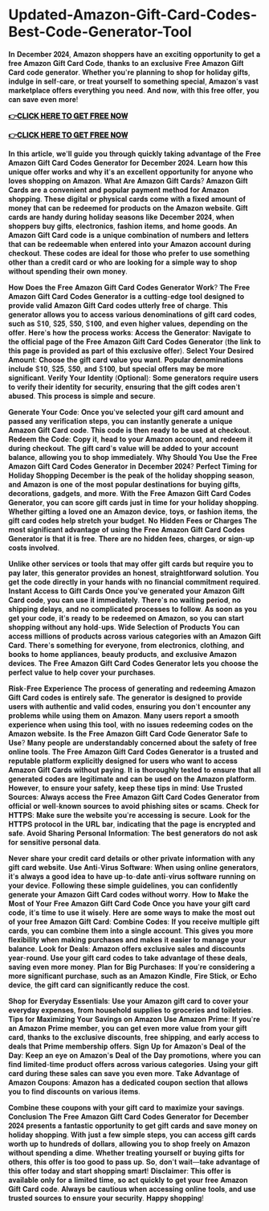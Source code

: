 # Updated-Amazon-Gift-Card-Codes-Best-Code-Generator-Tool
𝐈𝐧 𝐃𝐞𝐜𝐞𝐦𝐛𝐞𝐫 𝟐𝟎𝟐𝟒, 𝐀𝐦𝐚𝐳𝐨𝐧 𝐬𝐡𝐨𝐩𝐩𝐞𝐫𝐬 𝐡𝐚𝐯𝐞 𝐚𝐧 𝐞𝐱𝐜𝐢𝐭𝐢𝐧𝐠 𝐨𝐩𝐩𝐨𝐫𝐭𝐮𝐧𝐢𝐭𝐲 𝐭𝐨 𝐠𝐞𝐭 𝐚 𝐟𝐫𝐞𝐞 𝐀𝐦𝐚𝐳𝐨𝐧 𝐆𝐢𝐟𝐭 𝐂𝐚𝐫𝐝 𝐂𝐨𝐝𝐞, 𝐭𝐡𝐚𝐧𝐤𝐬 𝐭𝐨 𝐚𝐧 𝐞𝐱𝐜𝐥𝐮𝐬𝐢𝐯𝐞 𝐅𝐫𝐞𝐞 𝐀𝐦𝐚𝐳𝐨𝐧 𝐆𝐢𝐟𝐭 𝐂𝐚𝐫𝐝 𝐜𝐨𝐝𝐞 𝐠𝐞𝐧𝐞𝐫𝐚𝐭𝐨𝐫. 𝐖𝐡𝐞𝐭𝐡𝐞𝐫 𝐲𝐨𝐮'𝐫𝐞 𝐩𝐥𝐚𝐧𝐧𝐢𝐧𝐠 𝐭𝐨 𝐬𝐡𝐨𝐩 𝐟𝐨𝐫 𝐡𝐨𝐥𝐢𝐝𝐚𝐲 𝐠𝐢𝐟𝐭𝐬, 𝐢𝐧𝐝𝐮𝐥𝐠𝐞 𝐢𝐧 𝐬𝐞𝐥𝐟-𝐜𝐚𝐫𝐞, 𝐨𝐫 𝐭𝐫𝐞𝐚𝐭 𝐲𝐨𝐮𝐫𝐬𝐞𝐥𝐟 𝐭𝐨 𝐬𝐨𝐦𝐞𝐭𝐡𝐢𝐧𝐠 𝐬𝐩𝐞𝐜𝐢𝐚𝐥, 𝐀𝐦𝐚𝐳𝐨𝐧'𝐬 𝐯𝐚𝐬𝐭 𝐦𝐚𝐫𝐤𝐞𝐭𝐩𝐥𝐚𝐜𝐞 𝐨𝐟𝐟𝐞𝐫𝐬 𝐞𝐯𝐞𝐫𝐲𝐭𝐡𝐢𝐧𝐠 𝐲𝐨𝐮 𝐧𝐞𝐞𝐝. 𝐀𝐧𝐝 𝐧𝐨𝐰, 𝐰𝐢𝐭𝐡 𝐭𝐡𝐢𝐬 𝐟𝐫𝐞𝐞 𝐨𝐟𝐟𝐞𝐫, 𝐲𝐨𝐮 𝐜𝐚𝐧 𝐬𝐚𝐯𝐞 𝐞𝐯𝐞𝐧 𝐦𝐨𝐫𝐞!



**[👉𝐂𝐋𝐈𝐂𝐊 𝐇𝐄𝐑𝐄 𝐓𝐎 𝐆𝐄𝐓 𝐅𝐑𝐄𝐄 𝐍𝐎𝐖](https://usaofferzon.com/amazongiftcard)**

**[👉𝐂𝐋𝐈𝐂𝐊 𝐇𝐄𝐑𝐄 𝐓𝐎 𝐆𝐄𝐓 𝐅𝐑𝐄𝐄 𝐍𝐎𝐖](https://usaofferzon.com/giftcard)**

𝐈𝐧 𝐭𝐡𝐢𝐬 𝐚𝐫𝐭𝐢𝐜𝐥𝐞, 𝐰𝐞'𝐥𝐥 𝐠𝐮𝐢𝐝𝐞 𝐲𝐨𝐮 𝐭𝐡𝐫𝐨𝐮𝐠𝐡 𝐪𝐮𝐢𝐜𝐤𝐥𝐲 𝐭𝐚𝐤𝐢𝐧𝐠 𝐚𝐝𝐯𝐚𝐧𝐭𝐚𝐠𝐞 𝐨𝐟 𝐭𝐡𝐞 𝐅𝐫𝐞𝐞 𝐀𝐦𝐚𝐳𝐨𝐧 𝐆𝐢𝐟𝐭 𝐂𝐚𝐫𝐝 𝐂𝐨𝐝𝐞𝐬 𝐆𝐞𝐧𝐞𝐫𝐚𝐭𝐨𝐫 𝐟𝐨𝐫 𝐃𝐞𝐜𝐞𝐦𝐛𝐞𝐫 𝟐𝟎𝟐𝟒. 𝐋𝐞𝐚𝐫𝐧 𝐡𝐨𝐰 𝐭𝐡𝐢𝐬 𝐮𝐧𝐢𝐪𝐮𝐞 𝐨𝐟𝐟𝐞𝐫 𝐰𝐨𝐫𝐤𝐬 𝐚𝐧𝐝 𝐰𝐡𝐲 𝐢𝐭'𝐬 𝐚𝐧 𝐞𝐱𝐜𝐞𝐥𝐥𝐞𝐧𝐭 𝐨𝐩𝐩𝐨𝐫𝐭𝐮𝐧𝐢𝐭𝐲 𝐟𝐨𝐫 𝐚𝐧𝐲𝐨𝐧𝐞 𝐰𝐡𝐨 𝐥𝐨𝐯𝐞𝐬 𝐬𝐡𝐨𝐩𝐩𝐢𝐧𝐠 𝐨𝐧 𝐀𝐦𝐚𝐳𝐨𝐧. 𝐖𝐡𝐚𝐭 𝐀𝐫𝐞 𝐀𝐦𝐚𝐳𝐨𝐧 𝐆𝐢𝐟𝐭 𝐂𝐚𝐫𝐝𝐬? 𝐀𝐦𝐚𝐳𝐨𝐧 𝐆𝐢𝐟𝐭 𝐂𝐚𝐫𝐝𝐬 𝐚𝐫𝐞 𝐚 𝐜𝐨𝐧𝐯𝐞𝐧𝐢𝐞𝐧𝐭 𝐚𝐧𝐝 𝐩𝐨𝐩𝐮𝐥𝐚𝐫 𝐩𝐚𝐲𝐦𝐞𝐧𝐭 𝐦𝐞𝐭𝐡𝐨𝐝 𝐟𝐨𝐫 𝐀𝐦𝐚𝐳𝐨𝐧 𝐬𝐡𝐨𝐩𝐩𝐢𝐧𝐠. 𝐓𝐡𝐞𝐬𝐞 𝐝𝐢𝐠𝐢𝐭𝐚𝐥 𝐨𝐫 𝐩𝐡𝐲𝐬𝐢𝐜𝐚𝐥 𝐜𝐚𝐫𝐝𝐬 𝐜𝐨𝐦𝐞 𝐰𝐢𝐭𝐡 𝐚 𝐟𝐢𝐱𝐞𝐝 𝐚𝐦𝐨𝐮𝐧𝐭 𝐨𝐟 𝐦𝐨𝐧𝐞𝐲 𝐭𝐡𝐚𝐭 𝐜𝐚𝐧 𝐛𝐞 𝐫𝐞𝐝𝐞𝐞𝐦𝐞𝐝 𝐟𝐨𝐫 𝐩𝐫𝐨𝐝𝐮𝐜𝐭𝐬 𝐨𝐧 𝐭𝐡𝐞 𝐀𝐦𝐚𝐳𝐨𝐧 𝐰𝐞𝐛𝐬𝐢𝐭𝐞. 𝐆𝐢𝐟𝐭 𝐜𝐚𝐫𝐝𝐬 𝐚𝐫𝐞 𝐡𝐚𝐧𝐝𝐲 𝐝𝐮𝐫𝐢𝐧𝐠 𝐡𝐨𝐥𝐢𝐝𝐚𝐲 𝐬𝐞𝐚𝐬𝐨𝐧𝐬 𝐥𝐢𝐤𝐞 𝐃𝐞𝐜𝐞𝐦𝐛𝐞𝐫 𝟐𝟎𝟐𝟒, 𝐰𝐡𝐞𝐧 𝐬𝐡𝐨𝐩𝐩𝐞𝐫𝐬 𝐛𝐮𝐲 𝐠𝐢𝐟𝐭𝐬, 𝐞𝐥𝐞𝐜𝐭𝐫𝐨𝐧𝐢𝐜𝐬, 𝐟𝐚𝐬𝐡𝐢𝐨𝐧 𝐢𝐭𝐞𝐦𝐬, 𝐚𝐧𝐝 𝐡𝐨𝐦𝐞 𝐠𝐨𝐨𝐝𝐬. 𝐀𝐧 𝐀𝐦𝐚𝐳𝐨𝐧 𝐆𝐢𝐟𝐭 𝐂𝐚𝐫𝐝 𝐜𝐨𝐝𝐞 𝐢𝐬 𝐚 𝐮𝐧𝐢𝐪𝐮𝐞 𝐜𝐨𝐦𝐛𝐢𝐧𝐚𝐭𝐢𝐨𝐧 𝐨𝐟 𝐧𝐮𝐦𝐛𝐞𝐫𝐬 𝐚𝐧𝐝 𝐥𝐞𝐭𝐭𝐞𝐫𝐬 𝐭𝐡𝐚𝐭 𝐜𝐚𝐧 𝐛𝐞 𝐫𝐞𝐝𝐞𝐞𝐦𝐚𝐛𝐥𝐞 𝐰𝐡𝐞𝐧 𝐞𝐧𝐭𝐞𝐫𝐞𝐝 𝐢𝐧𝐭𝐨 𝐲𝐨𝐮𝐫 𝐀𝐦𝐚𝐳𝐨𝐧 𝐚𝐜𝐜𝐨𝐮𝐧𝐭 𝐝𝐮𝐫𝐢𝐧𝐠 𝐜𝐡𝐞𝐜𝐤𝐨𝐮𝐭. 𝐓𝐡𝐞𝐬𝐞 𝐜𝐨𝐝𝐞𝐬 𝐚𝐫𝐞 𝐢𝐝𝐞𝐚𝐥 𝐟𝐨𝐫 𝐭𝐡𝐨𝐬𝐞 𝐰𝐡𝐨 𝐩𝐫𝐞𝐟𝐞𝐫 𝐭𝐨 𝐮𝐬𝐞 𝐬𝐨𝐦𝐞𝐭𝐡𝐢𝐧𝐠 𝐨𝐭𝐡𝐞𝐫 𝐭𝐡𝐚𝐧 𝐚 𝐜𝐫𝐞𝐝𝐢𝐭 𝐜𝐚𝐫𝐝 𝐨𝐫 𝐰𝐡𝐨 𝐚𝐫𝐞 𝐥𝐨𝐨𝐤𝐢𝐧𝐠 𝐟𝐨𝐫 𝐚 𝐬𝐢𝐦𝐩𝐥𝐞 𝐰𝐚𝐲 𝐭𝐨 𝐬𝐡𝐨𝐩 𝐰𝐢𝐭𝐡𝐨𝐮𝐭 𝐬𝐩𝐞𝐧𝐝𝐢𝐧𝐠 𝐭𝐡𝐞𝐢𝐫 𝐨𝐰𝐧 𝐦𝐨𝐧𝐞𝐲.

𝐇𝐨𝐰 𝐃𝐨𝐞𝐬 𝐭𝐡𝐞 𝐅𝐫𝐞𝐞 𝐀𝐦𝐚𝐳𝐨𝐧 𝐆𝐢𝐟𝐭 𝐂𝐚𝐫𝐝 𝐂𝐨𝐝𝐞𝐬 𝐆𝐞𝐧𝐞𝐫𝐚𝐭𝐨𝐫 𝐖𝐨𝐫𝐤? 𝐓𝐡𝐞 𝐅𝐫𝐞𝐞 𝐀𝐦𝐚𝐳𝐨𝐧 𝐆𝐢𝐟𝐭 𝐂𝐚𝐫𝐝 𝐂𝐨𝐝𝐞𝐬 𝐆𝐞𝐧𝐞𝐫𝐚𝐭𝐨𝐫 𝐢𝐬 𝐚 𝐜𝐮𝐭𝐭𝐢𝐧𝐠-𝐞𝐝𝐠𝐞 𝐭𝐨𝐨𝐥 𝐝𝐞𝐬𝐢𝐠𝐧𝐞𝐝 𝐭𝐨 𝐩𝐫𝐨𝐯𝐢𝐝𝐞 𝐯𝐚𝐥𝐢𝐝 𝐀𝐦𝐚𝐳𝐨𝐧 𝐆𝐢𝐟𝐭 𝐂𝐚𝐫𝐝 𝐜𝐨𝐝𝐞𝐬 𝐮𝐭𝐭𝐞𝐫𝐥𝐲 𝐟𝐫𝐞𝐞 𝐨𝐟 𝐜𝐡𝐚𝐫𝐠𝐞. 𝐓𝐡𝐢𝐬 𝐠𝐞𝐧𝐞𝐫𝐚𝐭𝐨𝐫 𝐚𝐥𝐥𝐨𝐰𝐬 𝐲𝐨𝐮 𝐭𝐨 𝐚𝐜𝐜𝐞𝐬𝐬 𝐯𝐚𝐫𝐢𝐨𝐮𝐬 𝐝𝐞𝐧𝐨𝐦𝐢𝐧𝐚𝐭𝐢𝐨𝐧𝐬 𝐨𝐟 𝐠𝐢𝐟𝐭 𝐜𝐚𝐫𝐝 𝐜𝐨𝐝𝐞𝐬, 𝐬𝐮𝐜𝐡 𝐚𝐬 $𝟏𝟎, $𝟐𝟓, $𝟓𝟎, $𝟏𝟎𝟎, 𝐚𝐧𝐝 𝐞𝐯𝐞𝐧 𝐡𝐢𝐠𝐡𝐞𝐫 𝐯𝐚𝐥𝐮𝐞𝐬, 𝐝𝐞𝐩𝐞𝐧𝐝𝐢𝐧𝐠 𝐨𝐧 𝐭𝐡𝐞 𝐨𝐟𝐟𝐞𝐫. 𝐇𝐞𝐫𝐞'𝐬 𝐡𝐨𝐰 𝐭𝐡𝐞 𝐩𝐫𝐨𝐜𝐞𝐬𝐬 𝐰𝐨𝐫𝐤𝐬: 𝐀𝐜𝐜𝐞𝐬𝐬 𝐭𝐡𝐞 𝐆𝐞𝐧𝐞𝐫𝐚𝐭𝐨𝐫: 𝐍𝐚𝐯𝐢𝐠𝐚𝐭𝐞 𝐭𝐨 𝐭𝐡𝐞 𝐨𝐟𝐟𝐢𝐜𝐢𝐚𝐥 𝐩𝐚𝐠𝐞 𝐨𝐟 𝐭𝐡𝐞 𝐅𝐫𝐞𝐞 𝐀𝐦𝐚𝐳𝐨𝐧 𝐆𝐢𝐟𝐭 𝐂𝐚𝐫𝐝 𝐂𝐨𝐝𝐞𝐬 𝐆𝐞𝐧𝐞𝐫𝐚𝐭𝐨𝐫 (𝐭𝐡𝐞 𝐥𝐢𝐧𝐤 𝐭𝐨 𝐭𝐡𝐢𝐬 𝐩𝐚𝐠𝐞 𝐢𝐬 𝐩𝐫𝐨𝐯𝐢𝐝𝐞𝐝 𝐚𝐬 𝐩𝐚𝐫𝐭 𝐨𝐟 𝐭𝐡𝐢𝐬 𝐞𝐱𝐜𝐥𝐮𝐬𝐢𝐯𝐞 𝐨𝐟𝐟𝐞𝐫). 𝐒𝐞𝐥𝐞𝐜𝐭 𝐘𝐨𝐮𝐫 𝐃𝐞𝐬𝐢𝐫𝐞𝐝 𝐀𝐦𝐨𝐮𝐧𝐭: 𝐂𝐡𝐨𝐨𝐬𝐞 𝐭𝐡𝐞 𝐠𝐢𝐟𝐭 𝐜𝐚𝐫𝐝 𝐯𝐚𝐥𝐮𝐞 𝐲𝐨𝐮 𝐰𝐚𝐧𝐭. 𝐏𝐨𝐩𝐮𝐥𝐚𝐫 𝐝𝐞𝐧𝐨𝐦𝐢𝐧𝐚𝐭𝐢𝐨𝐧𝐬 𝐢𝐧𝐜𝐥𝐮𝐝𝐞 $𝟏𝟎, $𝟐𝟓, $𝟓𝟎, 𝐚𝐧𝐝 $𝟏𝟎𝟎, 𝐛𝐮𝐭 𝐬𝐩𝐞𝐜𝐢𝐚𝐥 𝐨𝐟𝐟𝐞𝐫𝐬 𝐦𝐚𝐲 𝐛𝐞 𝐦𝐨𝐫𝐞 𝐬𝐢𝐠𝐧𝐢𝐟𝐢𝐜𝐚𝐧𝐭. 𝐕𝐞𝐫𝐢𝐟𝐲 𝐘𝐨𝐮𝐫 𝐈𝐝𝐞𝐧𝐭𝐢𝐭𝐲 (𝐎𝐩𝐭𝐢𝐨𝐧𝐚𝐥): 𝐒𝐨𝐦𝐞 𝐠𝐞𝐧𝐞𝐫𝐚𝐭𝐨𝐫𝐬 𝐫𝐞𝐪𝐮𝐢𝐫𝐞 𝐮𝐬𝐞𝐫𝐬 𝐭𝐨 𝐯𝐞𝐫𝐢𝐟𝐲 𝐭𝐡𝐞𝐢𝐫 𝐢𝐝𝐞𝐧𝐭𝐢𝐭𝐲 𝐟𝐨𝐫 𝐬𝐞𝐜𝐮𝐫𝐢𝐭𝐲, 𝐞𝐧𝐬𝐮𝐫𝐢𝐧𝐠 𝐭𝐡𝐚𝐭 𝐭𝐡𝐞 𝐠𝐢𝐟𝐭 𝐜𝐨𝐝𝐞𝐬 𝐚𝐫𝐞𝐧'𝐭 𝐚𝐛𝐮𝐬𝐞𝐝. 𝐓𝐡𝐢𝐬 𝐩𝐫𝐨𝐜𝐞𝐬𝐬 𝐢𝐬 𝐬𝐢𝐦𝐩𝐥𝐞 𝐚𝐧𝐝 𝐬𝐞𝐜𝐮𝐫𝐞.

𝐆𝐞𝐧𝐞𝐫𝐚𝐭𝐞 𝐘𝐨𝐮𝐫 𝐂𝐨𝐝𝐞: 𝐎𝐧𝐜𝐞 𝐲𝐨𝐮'𝐯𝐞 𝐬𝐞𝐥𝐞𝐜𝐭𝐞𝐝 𝐲𝐨𝐮𝐫 𝐠𝐢𝐟𝐭 𝐜𝐚𝐫𝐝 𝐚𝐦𝐨𝐮𝐧𝐭 𝐚𝐧𝐝 𝐩𝐚𝐬𝐬𝐞𝐝 𝐚𝐧𝐲 𝐯𝐞𝐫𝐢𝐟𝐢𝐜𝐚𝐭𝐢𝐨𝐧 𝐬𝐭𝐞𝐩𝐬, 𝐲𝐨𝐮 𝐜𝐚𝐧 𝐢𝐧𝐬𝐭𝐚𝐧𝐭𝐥𝐲 𝐠𝐞𝐧𝐞𝐫𝐚𝐭𝐞 𝐚 𝐮𝐧𝐢𝐪𝐮𝐞 𝐀𝐦𝐚𝐳𝐨𝐧 𝐆𝐢𝐟𝐭 𝐂𝐚𝐫𝐝 𝐜𝐨𝐝𝐞. 𝐓𝐡𝐢𝐬 𝐜𝐨𝐝𝐞 𝐢𝐬 𝐭𝐡𝐞𝐧 𝐫𝐞𝐚𝐝𝐲 𝐭𝐨 𝐛𝐞 𝐮𝐬𝐞𝐝 𝐚𝐭 𝐜𝐡𝐞𝐜𝐤𝐨𝐮𝐭. 𝐑𝐞𝐝𝐞𝐞𝐦 𝐭𝐡𝐞 𝐂𝐨𝐝𝐞: 𝐂𝐨𝐩𝐲 𝐢𝐭, 𝐡𝐞𝐚𝐝 𝐭𝐨 𝐲𝐨𝐮𝐫 𝐀𝐦𝐚𝐳𝐨𝐧 𝐚𝐜𝐜𝐨𝐮𝐧𝐭, 𝐚𝐧𝐝 𝐫𝐞𝐝𝐞𝐞𝐦 𝐢𝐭 𝐝𝐮𝐫𝐢𝐧𝐠 𝐜𝐡𝐞𝐜𝐤𝐨𝐮𝐭. 𝐓𝐡𝐞 𝐠𝐢𝐟𝐭 𝐜𝐚𝐫𝐝'𝐬 𝐯𝐚𝐥𝐮𝐞 𝐰𝐢𝐥𝐥 𝐛𝐞 𝐚𝐝𝐝𝐞𝐝 𝐭𝐨 𝐲𝐨𝐮𝐫 𝐚𝐜𝐜𝐨𝐮𝐧𝐭 𝐛𝐚𝐥𝐚𝐧𝐜𝐞, 𝐚𝐥𝐥𝐨𝐰𝐢𝐧𝐠 𝐲𝐨𝐮 𝐭𝐨 𝐬𝐡𝐨𝐩 𝐢𝐦𝐦𝐞𝐝𝐢𝐚𝐭𝐞𝐥𝐲. 𝐖𝐡𝐲 𝐒𝐡𝐨𝐮𝐥𝐝 𝐘𝐨𝐮 𝐔𝐬𝐞 𝐭𝐡𝐞 𝐅𝐫𝐞𝐞 𝐀𝐦𝐚𝐳𝐨𝐧 𝐆𝐢𝐟𝐭 𝐂𝐚𝐫𝐝 𝐂𝐨𝐝𝐞𝐬 𝐆𝐞𝐧𝐞𝐫𝐚𝐭𝐨𝐫 𝐢𝐧 𝐃𝐞𝐜𝐞𝐦𝐛𝐞𝐫 𝟐𝟎𝟐𝟒? 𝐏𝐞𝐫𝐟𝐞𝐜𝐭 𝐓𝐢𝐦𝐢𝐧𝐠 𝐟𝐨𝐫 𝐇𝐨𝐥𝐢𝐝𝐚𝐲 𝐒𝐡𝐨𝐩𝐩𝐢𝐧𝐠 𝐃𝐞𝐜𝐞𝐦𝐛𝐞𝐫 𝐢𝐬 𝐭𝐡𝐞 𝐩𝐞𝐚𝐤 𝐨𝐟 𝐭𝐡𝐞 𝐡𝐨𝐥𝐢𝐝𝐚𝐲 𝐬𝐡𝐨𝐩𝐩𝐢𝐧𝐠 𝐬𝐞𝐚𝐬𝐨𝐧, 𝐚𝐧𝐝 𝐀𝐦𝐚𝐳𝐨𝐧 𝐢𝐬 𝐨𝐧𝐞 𝐨𝐟 𝐭𝐡𝐞 𝐦𝐨𝐬𝐭 𝐩𝐨𝐩𝐮𝐥𝐚𝐫 𝐝𝐞𝐬𝐭𝐢𝐧𝐚𝐭𝐢𝐨𝐧𝐬 𝐟𝐨𝐫 𝐛𝐮𝐲𝐢𝐧𝐠 𝐠𝐢𝐟𝐭𝐬, 𝐝𝐞𝐜𝐨𝐫𝐚𝐭𝐢𝐨𝐧𝐬, 𝐠𝐚𝐝𝐠𝐞𝐭𝐬, 𝐚𝐧𝐝 𝐦𝐨𝐫𝐞. 𝐖𝐢𝐭𝐡 𝐭𝐡𝐞 𝐅𝐫𝐞𝐞 𝐀𝐦𝐚𝐳𝐨𝐧 𝐆𝐢𝐟𝐭 𝐂𝐚𝐫𝐝 𝐂𝐨𝐝𝐞𝐬 𝐆𝐞𝐧𝐞𝐫𝐚𝐭𝐨𝐫, 𝐲𝐨𝐮 𝐜𝐚𝐧 𝐬𝐜𝐨𝐫𝐞 𝐠𝐢𝐟𝐭 𝐜𝐚𝐫𝐝𝐬 𝐣𝐮𝐬𝐭 𝐢𝐧 𝐭𝐢𝐦𝐞 𝐟𝐨𝐫 𝐲𝐨𝐮𝐫 𝐡𝐨𝐥𝐢𝐝𝐚𝐲 𝐬𝐡𝐨𝐩𝐩𝐢𝐧𝐠. 𝐖𝐡𝐞𝐭𝐡𝐞𝐫 𝐠𝐢𝐟𝐭𝐢𝐧𝐠 𝐚 𝐥𝐨𝐯𝐞𝐝 𝐨𝐧𝐞 𝐚𝐧 𝐀𝐦𝐚𝐳𝐨𝐧 𝐝𝐞𝐯𝐢𝐜𝐞, 𝐭𝐨𝐲𝐬, 𝐨𝐫 𝐟𝐚𝐬𝐡𝐢𝐨𝐧 𝐢𝐭𝐞𝐦𝐬, 𝐭𝐡𝐞 𝐠𝐢𝐟𝐭 𝐜𝐚𝐫𝐝 𝐜𝐨𝐝𝐞𝐬 𝐡𝐞𝐥𝐩 𝐬𝐭𝐫𝐞𝐭𝐜𝐡 𝐲𝐨𝐮𝐫 𝐛𝐮𝐝𝐠𝐞𝐭. 𝐍𝐨 𝐇𝐢𝐝𝐝𝐞𝐧 𝐅𝐞𝐞𝐬 𝐨𝐫 𝐂𝐡𝐚𝐫𝐠𝐞𝐬 𝐓𝐡𝐞 𝐦𝐨𝐬𝐭 𝐬𝐢𝐠𝐧𝐢𝐟𝐢𝐜𝐚𝐧𝐭 𝐚𝐝𝐯𝐚𝐧𝐭𝐚𝐠𝐞 𝐨𝐟 𝐮𝐬𝐢𝐧𝐠 𝐭𝐡𝐞 𝐅𝐫𝐞𝐞 𝐀𝐦𝐚𝐳𝐨𝐧 𝐆𝐢𝐟𝐭 𝐂𝐚𝐫𝐝 𝐂𝐨𝐝𝐞𝐬 𝐆𝐞𝐧𝐞𝐫𝐚𝐭𝐨𝐫 𝐢𝐬 𝐭𝐡𝐚𝐭 𝐢𝐭 𝐢𝐬 𝐟𝐫𝐞𝐞. 𝐓𝐡𝐞𝐫𝐞 𝐚𝐫𝐞 𝐧𝐨 𝐡𝐢𝐝𝐝𝐞𝐧 𝐟𝐞𝐞𝐬, 𝐜𝐡𝐚𝐫𝐠𝐞𝐬, 𝐨𝐫 𝐬𝐢𝐠𝐧-𝐮𝐩 𝐜𝐨𝐬𝐭𝐬 𝐢𝐧𝐯𝐨𝐥𝐯𝐞𝐝.

𝐔𝐧𝐥𝐢𝐤𝐞 𝐨𝐭𝐡𝐞𝐫 𝐬𝐞𝐫𝐯𝐢𝐜𝐞𝐬 𝐨𝐫 𝐭𝐨𝐨𝐥𝐬 𝐭𝐡𝐚𝐭 𝐦𝐚𝐲 𝐨𝐟𝐟𝐞𝐫 𝐠𝐢𝐟𝐭 𝐜𝐚𝐫𝐝𝐬 𝐛𝐮𝐭 𝐫𝐞𝐪𝐮𝐢𝐫𝐞 𝐲𝐨𝐮 𝐭𝐨 𝐩𝐚𝐲 𝐥𝐚𝐭𝐞𝐫, 𝐭𝐡𝐢𝐬 𝐠𝐞𝐧𝐞𝐫𝐚𝐭𝐨𝐫 𝐩𝐫𝐨𝐯𝐢𝐝𝐞𝐬 𝐚𝐧 𝐡𝐨𝐧𝐞𝐬𝐭, 𝐬𝐭𝐫𝐚𝐢𝐠𝐡𝐭𝐟𝐨𝐫𝐰𝐚𝐫𝐝 𝐬𝐨𝐥𝐮𝐭𝐢𝐨𝐧. 𝐘𝐨𝐮 𝐠𝐞𝐭 𝐭𝐡𝐞 𝐜𝐨𝐝𝐞 𝐝𝐢𝐫𝐞𝐜𝐭𝐥𝐲 𝐢𝐧 𝐲𝐨𝐮𝐫 𝐡𝐚𝐧𝐝𝐬 𝐰𝐢𝐭𝐡 𝐧𝐨 𝐟𝐢𝐧𝐚𝐧𝐜𝐢𝐚𝐥 𝐜𝐨𝐦𝐦𝐢𝐭𝐦𝐞𝐧𝐭 𝐫𝐞𝐪𝐮𝐢𝐫𝐞𝐝. 𝐈𝐧𝐬𝐭𝐚𝐧𝐭 𝐀𝐜𝐜𝐞𝐬𝐬 𝐭𝐨 𝐆𝐢𝐟𝐭 𝐂𝐚𝐫𝐝𝐬 𝐎𝐧𝐜𝐞 𝐲𝐨𝐮'𝐯𝐞 𝐠𝐞𝐧𝐞𝐫𝐚𝐭𝐞𝐝 𝐲𝐨𝐮𝐫 𝐀𝐦𝐚𝐳𝐨𝐧 𝐆𝐢𝐟𝐭 𝐂𝐚𝐫𝐝 𝐜𝐨𝐝𝐞, 𝐲𝐨𝐮 𝐜𝐚𝐧 𝐮𝐬𝐞 𝐢𝐭 𝐢𝐦𝐦𝐞𝐝𝐢𝐚𝐭𝐞𝐥𝐲. 𝐓𝐡𝐞𝐫𝐞'𝐬 𝐧𝐨 𝐰𝐚𝐢𝐭𝐢𝐧𝐠 𝐩𝐞𝐫𝐢𝐨𝐝, 𝐧𝐨 𝐬𝐡𝐢𝐩𝐩𝐢𝐧𝐠 𝐝𝐞𝐥𝐚𝐲𝐬, 𝐚𝐧𝐝 𝐧𝐨 𝐜𝐨𝐦𝐩𝐥𝐢𝐜𝐚𝐭𝐞𝐝 𝐩𝐫𝐨𝐜𝐞𝐬𝐬𝐞𝐬 𝐭𝐨 𝐟𝐨𝐥𝐥𝐨𝐰. 𝐀𝐬 𝐬𝐨𝐨𝐧 𝐚𝐬 𝐲𝐨𝐮 𝐠𝐞𝐭 𝐲𝐨𝐮𝐫 𝐜𝐨𝐝𝐞, 𝐢𝐭'𝐬 𝐫𝐞𝐚𝐝𝐲 𝐭𝐨 𝐛𝐞 𝐫𝐞𝐝𝐞𝐞𝐦𝐞𝐝 𝐨𝐧 𝐀𝐦𝐚𝐳𝐨𝐧, 𝐬𝐨 𝐲𝐨𝐮 𝐜𝐚𝐧 𝐬𝐭𝐚𝐫𝐭 𝐬𝐡𝐨𝐩𝐩𝐢𝐧𝐠 𝐰𝐢𝐭𝐡𝐨𝐮𝐭 𝐚𝐧𝐲 𝐡𝐨𝐥𝐝-𝐮𝐩𝐬. 𝐖𝐢𝐝𝐞 𝐒𝐞𝐥𝐞𝐜𝐭𝐢𝐨𝐧 𝐨𝐟 𝐏𝐫𝐨𝐝𝐮𝐜𝐭𝐬 𝐘𝐨𝐮 𝐜𝐚𝐧 𝐚𝐜𝐜𝐞𝐬𝐬 𝐦𝐢𝐥𝐥𝐢𝐨𝐧𝐬 𝐨𝐟 𝐩𝐫𝐨𝐝𝐮𝐜𝐭𝐬 𝐚𝐜𝐫𝐨𝐬𝐬 𝐯𝐚𝐫𝐢𝐨𝐮𝐬 𝐜𝐚𝐭𝐞𝐠𝐨𝐫𝐢𝐞𝐬 𝐰𝐢𝐭𝐡 𝐚𝐧 𝐀𝐦𝐚𝐳𝐨𝐧 𝐆𝐢𝐟𝐭 𝐂𝐚𝐫𝐝. 𝐓𝐡𝐞𝐫𝐞'𝐬 𝐬𝐨𝐦𝐞𝐭𝐡𝐢𝐧𝐠 𝐟𝐨𝐫 𝐞𝐯𝐞𝐫𝐲𝐨𝐧𝐞, 𝐟𝐫𝐨𝐦 𝐞𝐥𝐞𝐜𝐭𝐫𝐨𝐧𝐢𝐜𝐬, 𝐜𝐥𝐨𝐭𝐡𝐢𝐧𝐠, 𝐚𝐧𝐝 𝐛𝐨𝐨𝐤𝐬 𝐭𝐨 𝐡𝐨𝐦𝐞 𝐚𝐩𝐩𝐥𝐢𝐚𝐧𝐜𝐞𝐬, 𝐛𝐞𝐚𝐮𝐭𝐲 𝐩𝐫𝐨𝐝𝐮𝐜𝐭𝐬, 𝐚𝐧𝐝 𝐞𝐱𝐜𝐥𝐮𝐬𝐢𝐯𝐞 𝐀𝐦𝐚𝐳𝐨𝐧 𝐝𝐞𝐯𝐢𝐜𝐞𝐬. 𝐓𝐡𝐞 𝐅𝐫𝐞𝐞 𝐀𝐦𝐚𝐳𝐨𝐧 𝐆𝐢𝐟𝐭 𝐂𝐚𝐫𝐝 𝐂𝐨𝐝𝐞𝐬 𝐆𝐞𝐧𝐞𝐫𝐚𝐭𝐨𝐫 𝐥𝐞𝐭𝐬 𝐲𝐨𝐮 𝐜𝐡𝐨𝐨𝐬𝐞 𝐭𝐡𝐞 𝐩𝐞𝐫𝐟𝐞𝐜𝐭 𝐯𝐚𝐥𝐮𝐞 𝐭𝐨 𝐡𝐞𝐥𝐩 𝐜𝐨𝐯𝐞𝐫 𝐲𝐨𝐮𝐫 𝐩𝐮𝐫𝐜𝐡𝐚𝐬𝐞𝐬.

𝐑𝐢𝐬𝐤-𝐅𝐫𝐞𝐞 𝐄𝐱𝐩𝐞𝐫𝐢𝐞𝐧𝐜𝐞 𝐓𝐡𝐞 𝐩𝐫𝐨𝐜𝐞𝐬𝐬 𝐨𝐟 𝐠𝐞𝐧𝐞𝐫𝐚𝐭𝐢𝐧𝐠 𝐚𝐧𝐝 𝐫𝐞𝐝𝐞𝐞𝐦𝐢𝐧𝐠 𝐀𝐦𝐚𝐳𝐨𝐧 𝐆𝐢𝐟𝐭 𝐂𝐚𝐫𝐝 𝐜𝐨𝐝𝐞𝐬 𝐢𝐬 𝐞𝐧𝐭𝐢𝐫𝐞𝐥𝐲 𝐬𝐚𝐟𝐞. 𝐓𝐡𝐞 𝐠𝐞𝐧𝐞𝐫𝐚𝐭𝐨𝐫 𝐢𝐬 𝐝𝐞𝐬𝐢𝐠𝐧𝐞𝐝 𝐭𝐨 𝐩𝐫𝐨𝐯𝐢𝐝𝐞 𝐮𝐬𝐞𝐫𝐬 𝐰𝐢𝐭𝐡 𝐚𝐮𝐭𝐡𝐞𝐧𝐭𝐢𝐜 𝐚𝐧𝐝 𝐯𝐚𝐥𝐢𝐝 𝐜𝐨𝐝𝐞𝐬, 𝐞𝐧𝐬𝐮𝐫𝐢𝐧𝐠 𝐲𝐨𝐮 𝐝𝐨𝐧'𝐭 𝐞𝐧𝐜𝐨𝐮𝐧𝐭𝐞𝐫 𝐚𝐧𝐲 𝐩𝐫𝐨𝐛𝐥𝐞𝐦𝐬 𝐰𝐡𝐢𝐥𝐞 𝐮𝐬𝐢𝐧𝐠 𝐭𝐡𝐞𝐦 𝐨𝐧 𝐀𝐦𝐚𝐳𝐨𝐧. 𝐌𝐚𝐧𝐲 𝐮𝐬𝐞𝐫𝐬 𝐫𝐞𝐩𝐨𝐫𝐭 𝐚 𝐬𝐦𝐨𝐨𝐭𝐡 𝐞𝐱𝐩𝐞𝐫𝐢𝐞𝐧𝐜𝐞 𝐰𝐡𝐞𝐧 𝐮𝐬𝐢𝐧𝐠 𝐭𝐡𝐢𝐬 𝐭𝐨𝐨𝐥, 𝐰𝐢𝐭𝐡 𝐧𝐨 𝐢𝐬𝐬𝐮𝐞𝐬 𝐫𝐞𝐝𝐞𝐞𝐦𝐢𝐧𝐠 𝐜𝐨𝐝𝐞𝐬 𝐨𝐧 𝐭𝐡𝐞 𝐀𝐦𝐚𝐳𝐨𝐧 𝐰𝐞𝐛𝐬𝐢𝐭𝐞. 𝐈𝐬 𝐭𝐡𝐞 𝐅𝐫𝐞𝐞 𝐀𝐦𝐚𝐳𝐨𝐧 𝐆𝐢𝐟𝐭 𝐂𝐚𝐫𝐝 𝐂𝐨𝐝𝐞 𝐆𝐞𝐧𝐞𝐫𝐚𝐭𝐨𝐫 𝐒𝐚𝐟𝐞 𝐭𝐨 𝐔𝐬𝐞? 𝐌𝐚𝐧𝐲 𝐩𝐞𝐨𝐩𝐥𝐞 𝐚𝐫𝐞 𝐮𝐧𝐝𝐞𝐫𝐬𝐭𝐚𝐧𝐝𝐚𝐛𝐥𝐲 𝐜𝐨𝐧𝐜𝐞𝐫𝐧𝐞𝐝 𝐚𝐛𝐨𝐮𝐭 𝐭𝐡𝐞 𝐬𝐚𝐟𝐞𝐭𝐲 𝐨𝐟 𝐟𝐫𝐞𝐞 𝐨𝐧𝐥𝐢𝐧𝐞 𝐭𝐨𝐨𝐥𝐬. 𝐓𝐡𝐞 𝐅𝐫𝐞𝐞 𝐀𝐦𝐚𝐳𝐨𝐧 𝐆𝐢𝐟𝐭 𝐂𝐚𝐫𝐝 𝐂𝐨𝐝𝐞𝐬 𝐆𝐞𝐧𝐞𝐫𝐚𝐭𝐨𝐫 𝐢𝐬 𝐚 𝐭𝐫𝐮𝐬𝐭𝐞𝐝 𝐚𝐧𝐝 𝐫𝐞𝐩𝐮𝐭𝐚𝐛𝐥𝐞 𝐩𝐥𝐚𝐭𝐟𝐨𝐫𝐦 𝐞𝐱𝐩𝐥𝐢𝐜𝐢𝐭𝐥𝐲 𝐝𝐞𝐬𝐢𝐠𝐧𝐞𝐝 𝐟𝐨𝐫 𝐮𝐬𝐞𝐫𝐬 𝐰𝐡𝐨 𝐰𝐚𝐧𝐭 𝐭𝐨 𝐚𝐜𝐜𝐞𝐬𝐬 𝐀𝐦𝐚𝐳𝐨𝐧 𝐆𝐢𝐟𝐭 𝐂𝐚𝐫𝐝𝐬 𝐰𝐢𝐭𝐡𝐨𝐮𝐭 𝐩𝐚𝐲𝐢𝐧𝐠. 𝐈𝐭 𝐢𝐬 𝐭𝐡𝐨𝐫𝐨𝐮𝐠𝐡𝐥𝐲 𝐭𝐞𝐬𝐭𝐞𝐝 𝐭𝐨 𝐞𝐧𝐬𝐮𝐫𝐞 𝐭𝐡𝐚𝐭 𝐚𝐥𝐥 𝐠𝐞𝐧𝐞𝐫𝐚𝐭𝐞𝐝 𝐜𝐨𝐝𝐞𝐬 𝐚𝐫𝐞 𝐥𝐞𝐠𝐢𝐭𝐢𝐦𝐚𝐭𝐞 𝐚𝐧𝐝 𝐜𝐚𝐧 𝐛𝐞 𝐮𝐬𝐞𝐝 𝐨𝐧 𝐭𝐡𝐞 𝐀𝐦𝐚𝐳𝐨𝐧 𝐩𝐥𝐚𝐭𝐟𝐨𝐫𝐦. 𝐇𝐨𝐰𝐞𝐯𝐞𝐫, 𝐭𝐨 𝐞𝐧𝐬𝐮𝐫𝐞 𝐲𝐨𝐮𝐫 𝐬𝐚𝐟𝐞𝐭𝐲, 𝐤𝐞𝐞𝐩 𝐭𝐡𝐞𝐬𝐞 𝐭𝐢𝐩𝐬 𝐢𝐧 𝐦𝐢𝐧𝐝: 𝐔𝐬𝐞 𝐓𝐫𝐮𝐬𝐭𝐞𝐝 𝐒𝐨𝐮𝐫𝐜𝐞𝐬: 𝐀𝐥𝐰𝐚𝐲𝐬 𝐚𝐜𝐜𝐞𝐬𝐬 𝐭𝐡𝐞 𝐅𝐫𝐞𝐞 𝐀𝐦𝐚𝐳𝐨𝐧 𝐆𝐢𝐟𝐭 𝐂𝐚𝐫𝐝 𝐂𝐨𝐝𝐞𝐬 𝐆𝐞𝐧𝐞𝐫𝐚𝐭𝐨𝐫 𝐟𝐫𝐨𝐦 𝐨𝐟𝐟𝐢𝐜𝐢𝐚𝐥 𝐨𝐫 𝐰𝐞𝐥𝐥-𝐤𝐧𝐨𝐰𝐧 𝐬𝐨𝐮𝐫𝐜𝐞𝐬 𝐭𝐨 𝐚𝐯𝐨𝐢𝐝 𝐩𝐡𝐢𝐬𝐡𝐢𝐧𝐠 𝐬𝐢𝐭𝐞𝐬 𝐨𝐫 𝐬𝐜𝐚𝐦𝐬. 𝐂𝐡𝐞𝐜𝐤 𝐟𝐨𝐫 𝐇𝐓𝐓𝐏𝐒: 𝐌𝐚𝐤𝐞 𝐬𝐮𝐫𝐞 𝐭𝐡𝐞 𝐰𝐞𝐛𝐬𝐢𝐭𝐞 𝐲𝐨𝐮'𝐫𝐞 𝐚𝐜𝐜𝐞𝐬𝐬𝐢𝐧𝐠 𝐢𝐬 𝐬𝐞𝐜𝐮𝐫𝐞. 𝐋𝐨𝐨𝐤 𝐟𝐨𝐫 𝐭𝐡𝐞 𝐇𝐓𝐓𝐏𝐒 𝐩𝐫𝐨𝐭𝐨𝐜𝐨𝐥 𝐢𝐧 𝐭𝐡𝐞 𝐔𝐑𝐋 𝐛𝐚𝐫, 𝐢𝐧𝐝𝐢𝐜𝐚𝐭𝐢𝐧𝐠 𝐭𝐡𝐚𝐭 𝐭𝐡𝐞 𝐩𝐚𝐠𝐞 𝐢𝐬 𝐞𝐧𝐜𝐫𝐲𝐩𝐭𝐞𝐝 𝐚𝐧𝐝 𝐬𝐚𝐟𝐞. 𝐀𝐯𝐨𝐢𝐝 𝐒𝐡𝐚𝐫𝐢𝐧𝐠 𝐏𝐞𝐫𝐬𝐨𝐧𝐚𝐥 𝐈𝐧𝐟𝐨𝐫𝐦𝐚𝐭𝐢𝐨𝐧: 𝐓𝐡𝐞 𝐛𝐞𝐬𝐭 𝐠𝐞𝐧𝐞𝐫𝐚𝐭𝐨𝐫𝐬 𝐝𝐨 𝐧𝐨𝐭 𝐚𝐬𝐤 𝐟𝐨𝐫 𝐬𝐞𝐧𝐬𝐢𝐭𝐢𝐯𝐞 𝐩𝐞𝐫𝐬𝐨𝐧𝐚𝐥 𝐝𝐚𝐭𝐚.

𝐍𝐞𝐯𝐞𝐫 𝐬𝐡𝐚𝐫𝐞 𝐲𝐨𝐮𝐫 𝐜𝐫𝐞𝐝𝐢𝐭 𝐜𝐚𝐫𝐝 𝐝𝐞𝐭𝐚𝐢𝐥𝐬 𝐨𝐫 𝐨𝐭𝐡𝐞𝐫 𝐩𝐫𝐢𝐯𝐚𝐭𝐞 𝐢𝐧𝐟𝐨𝐫𝐦𝐚𝐭𝐢𝐨𝐧 𝐰𝐢𝐭𝐡 𝐚𝐧𝐲 𝐠𝐢𝐟𝐭 𝐜𝐚𝐫𝐝 𝐰𝐞𝐛𝐬𝐢𝐭𝐞. 𝐔𝐬𝐞 𝐀𝐧𝐭𝐢-𝐕𝐢𝐫𝐮𝐬 𝐒𝐨𝐟𝐭𝐰𝐚𝐫𝐞: 𝐖𝐡𝐞𝐧 𝐮𝐬𝐢𝐧𝐠 𝐨𝐧𝐥𝐢𝐧𝐞 𝐠𝐞𝐧𝐞𝐫𝐚𝐭𝐨𝐫𝐬, 𝐢𝐭'𝐬 𝐚𝐥𝐰𝐚𝐲𝐬 𝐚 𝐠𝐨𝐨𝐝 𝐢𝐝𝐞𝐚 𝐭𝐨 𝐡𝐚𝐯𝐞 𝐮𝐩-𝐭𝐨-𝐝𝐚𝐭𝐞 𝐚𝐧𝐭𝐢-𝐯𝐢𝐫𝐮𝐬 𝐬𝐨𝐟𝐭𝐰𝐚𝐫𝐞 𝐫𝐮𝐧𝐧𝐢𝐧𝐠 𝐨𝐧 𝐲𝐨𝐮𝐫 𝐝𝐞𝐯𝐢𝐜𝐞. 𝐅𝐨𝐥𝐥𝐨𝐰𝐢𝐧𝐠 𝐭𝐡𝐞𝐬𝐞 𝐬𝐢𝐦𝐩𝐥𝐞 𝐠𝐮𝐢𝐝𝐞𝐥𝐢𝐧𝐞𝐬, 𝐲𝐨𝐮 𝐜𝐚𝐧 𝐜𝐨𝐧𝐟𝐢𝐝𝐞𝐧𝐭𝐥𝐲 𝐠𝐞𝐧𝐞𝐫𝐚𝐭𝐞 𝐲𝐨𝐮𝐫 𝐀𝐦𝐚𝐳𝐨𝐧 𝐆𝐢𝐟𝐭 𝐂𝐚𝐫𝐝 𝐜𝐨𝐝𝐞𝐬 𝐰𝐢𝐭𝐡𝐨𝐮𝐭 𝐰𝐨𝐫𝐫𝐲. 𝐇𝐨𝐰 𝐭𝐨 𝐌𝐚𝐤𝐞 𝐭𝐡𝐞 𝐌𝐨𝐬𝐭 𝐨𝐟 𝐘𝐨𝐮𝐫 𝐅𝐫𝐞𝐞 𝐀𝐦𝐚𝐳𝐨𝐧 𝐆𝐢𝐟𝐭 𝐂𝐚𝐫𝐝 𝐂𝐨𝐝𝐞 𝐎𝐧𝐜𝐞 𝐲𝐨𝐮 𝐡𝐚𝐯𝐞 𝐲𝐨𝐮𝐫 𝐠𝐢𝐟𝐭 𝐜𝐚𝐫𝐝 𝐜𝐨𝐝𝐞, 𝐢𝐭'𝐬 𝐭𝐢𝐦𝐞 𝐭𝐨 𝐮𝐬𝐞 𝐢𝐭 𝐰𝐢𝐬𝐞𝐥𝐲. 𝐇𝐞𝐫𝐞 𝐚𝐫𝐞 𝐬𝐨𝐦𝐞 𝐰𝐚𝐲𝐬 𝐭𝐨 𝐦𝐚𝐤𝐞 𝐭𝐡𝐞 𝐦𝐨𝐬𝐭 𝐨𝐮𝐭 𝐨𝐟 𝐲𝐨𝐮𝐫 𝐟𝐫𝐞𝐞 𝐀𝐦𝐚𝐳𝐨𝐧 𝐆𝐢𝐟𝐭 𝐂𝐚𝐫𝐝: 𝐂𝐨𝐦𝐛𝐢𝐧𝐞 𝐂𝐨𝐝𝐞𝐬: 𝐈𝐟 𝐲𝐨𝐮 𝐫𝐞𝐜𝐞𝐢𝐯𝐞 𝐦𝐮𝐥𝐭𝐢𝐩𝐥𝐞 𝐠𝐢𝐟𝐭 𝐜𝐚𝐫𝐝𝐬, 𝐲𝐨𝐮 𝐜𝐚𝐧 𝐜𝐨𝐦𝐛𝐢𝐧𝐞 𝐭𝐡𝐞𝐦 𝐢𝐧𝐭𝐨 𝐚 𝐬𝐢𝐧𝐠𝐥𝐞 𝐚𝐜𝐜𝐨𝐮𝐧𝐭. 𝐓𝐡𝐢𝐬 𝐠𝐢𝐯𝐞𝐬 𝐲𝐨𝐮 𝐦𝐨𝐫𝐞 𝐟𝐥𝐞𝐱𝐢𝐛𝐢𝐥𝐢𝐭𝐲 𝐰𝐡𝐞𝐧 𝐦𝐚𝐤𝐢𝐧𝐠 𝐩𝐮𝐫𝐜𝐡𝐚𝐬𝐞𝐬 𝐚𝐧𝐝 𝐦𝐚𝐤𝐞𝐬 𝐢𝐭 𝐞𝐚𝐬𝐢𝐞𝐫 𝐭𝐨 𝐦𝐚𝐧𝐚𝐠𝐞 𝐲𝐨𝐮𝐫 𝐛𝐚𝐥𝐚𝐧𝐜𝐞. 𝐋𝐨𝐨𝐤 𝐟𝐨𝐫 𝐃𝐞𝐚𝐥𝐬: 𝐀𝐦𝐚𝐳𝐨𝐧 𝐨𝐟𝐟𝐞𝐫𝐬 𝐞𝐱𝐜𝐥𝐮𝐬𝐢𝐯𝐞 𝐬𝐚𝐥𝐞𝐬 𝐚𝐧𝐝 𝐝𝐢𝐬𝐜𝐨𝐮𝐧𝐭𝐬 𝐲𝐞𝐚𝐫-𝐫𝐨𝐮𝐧𝐝. 𝐔𝐬𝐞 𝐲𝐨𝐮𝐫 𝐠𝐢𝐟𝐭 𝐜𝐚𝐫𝐝 𝐜𝐨𝐝𝐞𝐬 𝐭𝐨 𝐭𝐚𝐤𝐞 𝐚𝐝𝐯𝐚𝐧𝐭𝐚𝐠𝐞 𝐨𝐟 𝐭𝐡𝐞𝐬𝐞 𝐝𝐞𝐚𝐥𝐬, 𝐬𝐚𝐯𝐢𝐧𝐠 𝐞𝐯𝐞𝐧 𝐦𝐨𝐫𝐞 𝐦𝐨𝐧𝐞𝐲. 𝐏𝐥𝐚𝐧 𝐟𝐨𝐫 𝐁𝐢𝐠 𝐏𝐮𝐫𝐜𝐡𝐚𝐬𝐞𝐬: 𝐈𝐟 𝐲𝐨𝐮'𝐫𝐞 𝐜𝐨𝐧𝐬𝐢𝐝𝐞𝐫𝐢𝐧𝐠 𝐚 𝐦𝐨𝐫𝐞 𝐬𝐢𝐠𝐧𝐢𝐟𝐢𝐜𝐚𝐧𝐭 𝐩𝐮𝐫𝐜𝐡𝐚𝐬𝐞, 𝐬𝐮𝐜𝐡 𝐚𝐬 𝐚𝐧 𝐀𝐦𝐚𝐳𝐨𝐧 𝐊𝐢𝐧𝐝𝐥𝐞, 𝐅𝐢𝐫𝐞 𝐒𝐭𝐢𝐜𝐤, 𝐨𝐫 𝐄𝐜𝐡𝐨 𝐝𝐞𝐯𝐢𝐜𝐞, 𝐭𝐡𝐞 𝐠𝐢𝐟𝐭 𝐜𝐚𝐫𝐝 𝐜𝐚𝐧 𝐬𝐢𝐠𝐧𝐢𝐟𝐢𝐜𝐚𝐧𝐭𝐥𝐲 𝐫𝐞𝐝𝐮𝐜𝐞 𝐭𝐡𝐞 𝐜𝐨𝐬𝐭.

𝐒𝐡𝐨𝐩 𝐟𝐨𝐫 𝐄𝐯𝐞𝐫𝐲𝐝𝐚𝐲 𝐄𝐬𝐬𝐞𝐧𝐭𝐢𝐚𝐥𝐬: 𝐔𝐬𝐞 𝐲𝐨𝐮𝐫 𝐀𝐦𝐚𝐳𝐨𝐧 𝐠𝐢𝐟𝐭 𝐜𝐚𝐫𝐝 𝐭𝐨 𝐜𝐨𝐯𝐞𝐫 𝐲𝐨𝐮𝐫 𝐞𝐯𝐞𝐫𝐲𝐝𝐚𝐲 𝐞𝐱𝐩𝐞𝐧𝐬𝐞𝐬, 𝐟𝐫𝐨𝐦 𝐡𝐨𝐮𝐬𝐞𝐡𝐨𝐥𝐝 𝐬𝐮𝐩𝐩𝐥𝐢𝐞𝐬 𝐭𝐨 𝐠𝐫𝐨𝐜𝐞𝐫𝐢𝐞𝐬 𝐚𝐧𝐝 𝐭𝐨𝐢𝐥𝐞𝐭𝐫𝐢𝐞𝐬. 𝐓𝐢𝐩𝐬 𝐟𝐨𝐫 𝐌𝐚𝐱𝐢𝐦𝐢𝐳𝐢𝐧𝐠 𝐘𝐨𝐮𝐫 𝐒𝐚𝐯𝐢𝐧𝐠𝐬 𝐨𝐧 𝐀𝐦𝐚𝐳𝐨𝐧 𝐔𝐬𝐞 𝐀𝐦𝐚𝐳𝐨𝐧 𝐏𝐫𝐢𝐦𝐞: 𝐈𝐟 𝐲𝐨𝐮'𝐫𝐞 𝐚𝐧 𝐀𝐦𝐚𝐳𝐨𝐧 𝐏𝐫𝐢𝐦𝐞 𝐦𝐞𝐦𝐛𝐞𝐫, 𝐲𝐨𝐮 𝐜𝐚𝐧 𝐠𝐞𝐭 𝐞𝐯𝐞𝐧 𝐦𝐨𝐫𝐞 𝐯𝐚𝐥𝐮𝐞 𝐟𝐫𝐨𝐦 𝐲𝐨𝐮𝐫 𝐠𝐢𝐟𝐭 𝐜𝐚𝐫𝐝, 𝐭𝐡𝐚𝐧𝐤𝐬 𝐭𝐨 𝐭𝐡𝐞 𝐞𝐱𝐜𝐥𝐮𝐬𝐢𝐯𝐞 𝐝𝐢𝐬𝐜𝐨𝐮𝐧𝐭𝐬, 𝐟𝐫𝐞𝐞 𝐬𝐡𝐢𝐩𝐩𝐢𝐧𝐠, 𝐚𝐧𝐝 𝐞𝐚𝐫𝐥𝐲 𝐚𝐜𝐜𝐞𝐬𝐬 𝐭𝐨 𝐝𝐞𝐚𝐥𝐬 𝐭𝐡𝐚𝐭 𝐏𝐫𝐢𝐦𝐞 𝐦𝐞𝐦𝐛𝐞𝐫𝐬𝐡𝐢𝐩 𝐨𝐟𝐟𝐞𝐫𝐬. 𝐒𝐢𝐠𝐧 𝐔𝐩 𝐟𝐨𝐫 𝐀𝐦𝐚𝐳𝐨𝐧'𝐬 𝐃𝐞𝐚𝐥 𝐨𝐟 𝐭𝐡𝐞 𝐃𝐚𝐲: 𝐊𝐞𝐞𝐩 𝐚𝐧 𝐞𝐲𝐞 𝐨𝐧 𝐀𝐦𝐚𝐳𝐨𝐧'𝐬 𝐃𝐞𝐚𝐥 𝐨𝐟 𝐭𝐡𝐞 𝐃𝐚𝐲 𝐩𝐫𝐨𝐦𝐨𝐭𝐢𝐨𝐧𝐬, 𝐰𝐡𝐞𝐫𝐞 𝐲𝐨𝐮 𝐜𝐚𝐧 𝐟𝐢𝐧𝐝 𝐥𝐢𝐦𝐢𝐭𝐞𝐝-𝐭𝐢𝐦𝐞 𝐩𝐫𝐨𝐝𝐮𝐜𝐭 𝐨𝐟𝐟𝐞𝐫𝐬 𝐚𝐜𝐫𝐨𝐬𝐬 𝐯𝐚𝐫𝐢𝐨𝐮𝐬 𝐜𝐚𝐭𝐞𝐠𝐨𝐫𝐢𝐞𝐬. 𝐔𝐬𝐢𝐧𝐠 𝐲𝐨𝐮𝐫 𝐠𝐢𝐟𝐭 𝐜𝐚𝐫𝐝 𝐝𝐮𝐫𝐢𝐧𝐠 𝐭𝐡𝐞𝐬𝐞 𝐬𝐚𝐥𝐞𝐬 𝐜𝐚𝐧 𝐬𝐚𝐯𝐞 𝐲𝐨𝐮 𝐞𝐯𝐞𝐧 𝐦𝐨𝐫𝐞. 𝐓𝐚𝐤𝐞 𝐀𝐝𝐯𝐚𝐧𝐭𝐚𝐠𝐞 𝐨𝐟 𝐀𝐦𝐚𝐳𝐨𝐧 𝐂𝐨𝐮𝐩𝐨𝐧𝐬: 𝐀𝐦𝐚𝐳𝐨𝐧 𝐡𝐚𝐬 𝐚 𝐝𝐞𝐝𝐢𝐜𝐚𝐭𝐞𝐝 𝐜𝐨𝐮𝐩𝐨𝐧 𝐬𝐞𝐜𝐭𝐢𝐨𝐧 𝐭𝐡𝐚𝐭 𝐚𝐥𝐥𝐨𝐰𝐬 𝐲𝐨𝐮 𝐭𝐨 𝐟𝐢𝐧𝐝 𝐝𝐢𝐬𝐜𝐨𝐮𝐧𝐭𝐬 𝐨𝐧 𝐯𝐚𝐫𝐢𝐨𝐮𝐬 𝐢𝐭𝐞𝐦𝐬.

𝐂𝐨𝐦𝐛𝐢𝐧𝐞 𝐭𝐡𝐞𝐬𝐞 𝐜𝐨𝐮𝐩𝐨𝐧𝐬 𝐰𝐢𝐭𝐡 𝐲𝐨𝐮𝐫 𝐠𝐢𝐟𝐭 𝐜𝐚𝐫𝐝 𝐭𝐨 𝐦𝐚𝐱𝐢𝐦𝐢𝐳𝐞 𝐲𝐨𝐮𝐫 𝐬𝐚𝐯𝐢𝐧𝐠𝐬. 𝐂𝐨𝐧𝐜𝐥𝐮𝐬𝐢𝐨𝐧 𝐓𝐡𝐞 𝐅𝐫𝐞𝐞 𝐀𝐦𝐚𝐳𝐨𝐧 𝐆𝐢𝐟𝐭 𝐂𝐚𝐫𝐝 𝐂𝐨𝐝𝐞𝐬 𝐆𝐞𝐧𝐞𝐫𝐚𝐭𝐨𝐫 𝐟𝐨𝐫 𝐃𝐞𝐜𝐞𝐦𝐛𝐞𝐫 𝟐𝟎𝟐𝟒 𝐩𝐫𝐞𝐬𝐞𝐧𝐭𝐬 𝐚 𝐟𝐚𝐧𝐭𝐚𝐬𝐭𝐢𝐜 𝐨𝐩𝐩𝐨𝐫𝐭𝐮𝐧𝐢𝐭𝐲 𝐭𝐨 𝐠𝐞𝐭 𝐠𝐢𝐟𝐭 𝐜𝐚𝐫𝐝𝐬 𝐚𝐧𝐝 𝐬𝐚𝐯𝐞 𝐦𝐨𝐧𝐞𝐲 𝐨𝐧 𝐡𝐨𝐥𝐢𝐝𝐚𝐲 𝐬𝐡𝐨𝐩𝐩𝐢𝐧𝐠. 𝐖𝐢𝐭𝐡 𝐣𝐮𝐬𝐭 𝐚 𝐟𝐞𝐰 𝐬𝐢𝐦𝐩𝐥𝐞 𝐬𝐭𝐞𝐩𝐬, 𝐲𝐨𝐮 𝐜𝐚𝐧 𝐚𝐜𝐜𝐞𝐬𝐬 𝐠𝐢𝐟𝐭 𝐜𝐚𝐫𝐝𝐬 𝐰𝐨𝐫𝐭𝐡 𝐮𝐩 𝐭𝐨 𝐡𝐮𝐧𝐝𝐫𝐞𝐝𝐬 𝐨𝐟 𝐝𝐨𝐥𝐥𝐚𝐫𝐬, 𝐚𝐥𝐥𝐨𝐰𝐢𝐧𝐠 𝐲𝐨𝐮 𝐭𝐨 𝐬𝐡𝐨𝐩 𝐟𝐫𝐞𝐞𝐥𝐲 𝐨𝐧 𝐀𝐦𝐚𝐳𝐨𝐧 𝐰𝐢𝐭𝐡𝐨𝐮𝐭 𝐬𝐩𝐞𝐧𝐝𝐢𝐧𝐠 𝐚 𝐝𝐢𝐦𝐞. 𝐖𝐡𝐞𝐭𝐡𝐞𝐫 𝐭𝐫𝐞𝐚𝐭𝐢𝐧𝐠 𝐲𝐨𝐮𝐫𝐬𝐞𝐥𝐟 𝐨𝐫 𝐛𝐮𝐲𝐢𝐧𝐠 𝐠𝐢𝐟𝐭𝐬 𝐟𝐨𝐫 𝐨𝐭𝐡𝐞𝐫𝐬, 𝐭𝐡𝐢𝐬 𝐨𝐟𝐟𝐞𝐫 𝐢𝐬 𝐭𝐨𝐨 𝐠𝐨𝐨𝐝 𝐭𝐨 𝐩𝐚𝐬𝐬 𝐮𝐩. 𝐒𝐨, 𝐝𝐨𝐧'𝐭 𝐰𝐚𝐢𝐭—𝐭𝐚𝐤𝐞 𝐚𝐝𝐯𝐚𝐧𝐭𝐚𝐠𝐞 𝐨𝐟 𝐭𝐡𝐢𝐬 𝐨𝐟𝐟𝐞𝐫 𝐭𝐨𝐝𝐚𝐲 𝐚𝐧𝐝 𝐬𝐭𝐚𝐫𝐭 𝐬𝐡𝐨𝐩𝐩𝐢𝐧𝐠 𝐬𝐦𝐚𝐫𝐭! 𝐃𝐢𝐬𝐜𝐥𝐚𝐢𝐦𝐞𝐫: 𝐓𝐡𝐢𝐬 𝐨𝐟𝐟𝐞𝐫 𝐢𝐬 𝐚𝐯𝐚𝐢𝐥𝐚𝐛𝐥𝐞 𝐨𝐧𝐥𝐲 𝐟𝐨𝐫 𝐚 𝐥𝐢𝐦𝐢𝐭𝐞𝐝 𝐭𝐢𝐦𝐞, 𝐬𝐨 𝐚𝐜𝐭 𝐪𝐮𝐢𝐜𝐤𝐥𝐲 𝐭𝐨 𝐠𝐞𝐭 𝐲𝐨𝐮𝐫 𝐟𝐫𝐞𝐞 𝐀𝐦𝐚𝐳𝐨𝐧 𝐆𝐢𝐟𝐭 𝐂𝐚𝐫𝐝 𝐜𝐨𝐝𝐞. 𝐀𝐥𝐰𝐚𝐲𝐬 𝐛𝐞 𝐜𝐚𝐮𝐭𝐢𝐨𝐮𝐬 𝐰𝐡𝐞𝐧 𝐚𝐜𝐜𝐞𝐬𝐬𝐢𝐧𝐠 𝐨𝐧𝐥𝐢𝐧𝐞 𝐭𝐨𝐨𝐥𝐬, 𝐚𝐧𝐝 𝐮𝐬𝐞 𝐭𝐫𝐮𝐬𝐭𝐞𝐝 𝐬𝐨𝐮𝐫𝐜𝐞𝐬 𝐭𝐨 𝐞𝐧𝐬𝐮𝐫𝐞 𝐲𝐨𝐮𝐫 𝐬𝐞𝐜𝐮𝐫𝐢𝐭𝐲. 𝐇𝐚𝐩𝐩𝐲 𝐬𝐡𝐨𝐩𝐩𝐢𝐧𝐠!
